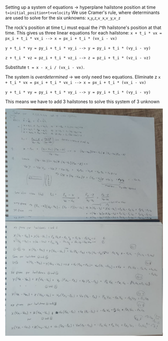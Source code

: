 Setting up a system of equations -> hyperplane
hailstone position at time `t=initial_position+t×velocity`
We use Cramer's rule, where determinants are used to solve for the six unknowns:
`x`,`y`,`z`,`v_x`,`v_y`,`v_z`

The rock's position at time t_i
must equal the i^th
hailstone's position at that time. This gives us three linear equations for each hailstone:
`x + t_i * vx = px_i + t_i * vx_i --> x = px_i + t_i * (vx_i - vx)`

`y + t_i * vy = py_i + t_i * vy_i --> y = py_i + t_i * (vy_i - vy)`

`z + t_i * vz = pz_i + t_i * vz_i --> z = pz_i + t_i * (vz_i - vz)`

Substitute `t = x - x_i / (vx_i - vx)`.

The system is *overdetermined* -> we only need two equations. Eliminate z
`x + t_i * vx = px_i + t_i * vx_i --> x = px_i + t_i * (vx_i - vx)`

`y + t_i * vy = py_i + t_i * vy_i --> y = py_i + t_i * (vy_i - vy)`

This means we have to add 3 hailstones to solve this system of 3 unknown

![](Calculation.png)
